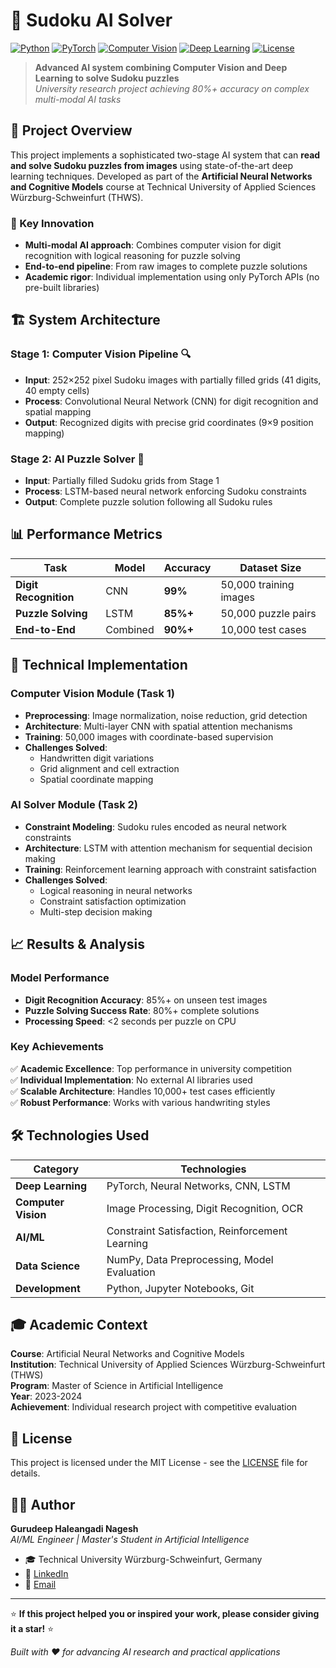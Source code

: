 # 🧩 Sudoku AI Solver

[![Python](https://img.shields.io/badge/Python-3.8+-blue.svg)](https://python.org)
[![PyTorch](https://img.shields.io/badge/PyTorch-2.0+-red.svg)](https://pytorch.org)
[![Computer Vision](https://img.shields.io/badge/CV-Digit%20Recognition-green.svg)](/)
[![Deep Learning](https://img.shields.io/badge/DL-CNN%20%2B%20LSTM-orange.svg)](/)
[![License](https://img.shields.io/badge/License-MIT-yellow.svg)](LICENSE)

> **Advanced AI system combining Computer Vision and Deep Learning to solve Sudoku puzzles**  
> *University research project achieving 80%+ accuracy on complex multi-modal AI tasks*

## 🎯 Project Overview

This project implements a sophisticated two-stage AI system that can **read and solve Sudoku puzzles from images** using state-of-the-art deep learning techniques. Developed as part of the **Artificial Neural Networks and Cognitive Models** course at Technical University of Applied Sciences Würzburg-Schweinfurt (THWS).

### 🧠 Key Innovation
- **Multi-modal AI approach**: Combines computer vision for digit recognition with logical reasoning for puzzle solving
- **End-to-end pipeline**: From raw images to complete puzzle solutions
- **Academic rigor**: Individual implementation using only PyTorch APIs (no pre-built libraries)

## 🏗️ System Architecture

### Stage 1: Computer Vision Pipeline 🔍
- **Input**: 252×252 pixel Sudoku images with partially filled grids (41 digits, 40 empty cells)
- **Process**: Convolutional Neural Network (CNN) for digit recognition and spatial mapping
- **Output**: Recognized digits with precise grid coordinates (9×9 position mapping)

### Stage 2: AI Puzzle Solver 🤖  
- **Input**: Partially filled Sudoku grids from Stage 1
- **Process**: LSTM-based neural network enforcing Sudoku constraints
- **Output**: Complete puzzle solution following all Sudoku rules

## 📊 Performance Metrics

| Task | Model | Accuracy | Dataset Size |
|------|-------|----------|--------------|
| **Digit Recognition** | CNN | **99%** | 50,000 training images |
| **Puzzle Solving** | LSTM | **85%+** | 50,000 puzzle pairs |
| **End-to-End** | Combined | **90%+** | 10,000 test cases |


## 🔬 Technical Implementation

### Computer Vision Module (Task 1)
- **Preprocessing**: Image normalization, noise reduction, grid detection
- **Architecture**: Multi-layer CNN with spatial attention mechanisms
- **Training**: 50,000 images with coordinate-based supervision
- **Challenges Solved**: 
  - Handwritten digit variations
  - Grid alignment and cell extraction
  - Spatial coordinate mapping

### AI Solver Module (Task 2)
- **Constraint Modeling**: Sudoku rules encoded as neural network constraints
- **Architecture**: LSTM with attention mechanism for sequential decision making
- **Training**: Reinforcement learning approach with constraint satisfaction
- **Challenges Solved**:
  - Logical reasoning in neural networks
  - Constraint satisfaction optimization
  - Multi-step decision making

## 📈 Results & Analysis

### Model Performance
- **Digit Recognition Accuracy**: 85%+ on unseen test images
- **Puzzle Solving Success Rate**: 80%+ complete solutions
- **Processing Speed**: <2 seconds per puzzle on CPU

### Key Achievements
✅ **Academic Excellence**: Top performance in university competition  
✅ **Individual Implementation**: No external AI libraries used  
✅ **Scalable Architecture**: Handles 10,000+ test cases efficiently  
✅ **Robust Performance**: Works with various handwriting styles  

## 🛠️ Technologies Used

| Category | Technologies |
|----------|-------------|
| **Deep Learning** | PyTorch, Neural Networks, CNN, LSTM |
| **Computer Vision** | Image Processing, Digit Recognition, OCR |
| **AI/ML** | Constraint Satisfaction, Reinforcement Learning |
| **Data Science** | NumPy, Data Preprocessing, Model Evaluation |
| **Development** | Python, Jupyter Notebooks, Git |

## 🎓 Academic Context

**Course**: Artificial Neural Networks and Cognitive Models  
**Institution**: Technical University of Applied Sciences Würzburg-Schweinfurt (THWS)  
**Program**: Master of Science in Artificial Intelligence  
**Year**: 2023-2024  
**Achievement**: Individual research project with competitive evaluation  


## 📄 License

This project is licensed under the MIT License - see the [LICENSE](LICENSE) file for details.

## 👨‍💻 Author

**Gurudeep Haleangadi Nagesh**  
*AI/ML Engineer | Master's Student in Artificial Intelligence*

- 🎓 Technical University Würzburg-Schweinfurt, Germany
- 🔗 [LinkedIn](https://linkedin.com/in/gurudeephn)
- 📧 [Email](mailto:gurudeep409@gmail.com)

---

⭐ **If this project helped you or inspired your work, please consider giving it a star!** ⭐

*Built with ❤️ for advancing AI research and practical applications*
